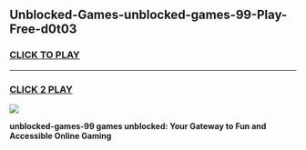 
## Unblocked-Games-unblocked-games-99-Play-Free-d0t03
<h3>
<a href="https://premium76.site?title=unblocked-games-99&ref=21A">CLICK TO PLAY</a></h3>
<hr>

<h3>
<a href="https://premium76.site?title=unblocked-games-99&ref=21A">CLICK 2 PLAY</a>
  
</h3>

<a href="https://premium76.site?title=unblocked-games-99&ref=21A"><img src="https://clearcache.store/games.png"></a>


**unblocked-games-99 games unblocked: Your Gateway to Fun and Accessible Online Gaming**

